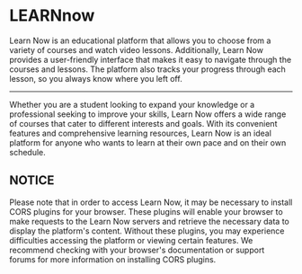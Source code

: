 # LEARNnow

Learn Now is an educational platform that allows you to choose from a variety of courses and watch video lessons. Additionally, Learn Now provides a user-friendly interface that makes it easy to navigate through the courses and lessons. The platform also tracks your progress through each lesson, so you always know where you left off.

---

Whether you are a student looking to expand your knowledge or a professional seeking to improve your skills, Learn Now offers a wide range of courses that cater to different interests and goals. With its convenient features and comprehensive learning resources, Learn Now is an ideal platform for anyone who wants to learn at their own pace and on their own schedule.

## NOTICE

Please note that in order to access Learn Now, it may be necessary to install CORS plugins for your browser. These plugins will enable your browser to make requests to the Learn Now servers and retrieve the necessary data to display the platform's content. Without these plugins, you may experience difficulties accessing the platform or viewing certain features. We recommend checking with your browser's documentation or support forums for more information on installing CORS plugins.

